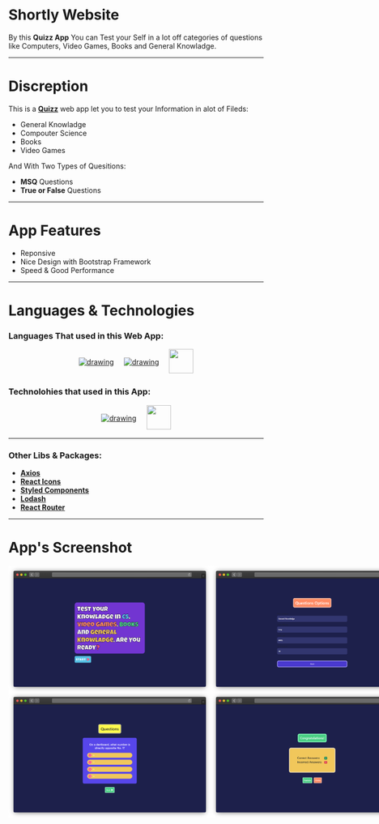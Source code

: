 # Shortly Website

By this **Quizz App** You can Test your Self in a lot off categories of questions like Computers, Video Games, Books and General Knowladge.

---

# Discreption

This is a [**Quizz**](https://quizz-app-eta.vercel.app/) web app let you to test your Information in alot of Fileds:

- General Knowladge
- Compouter Science
- Books
- Video Games

And With Two Types of Quesitions:

- **MSQ** Questions
- **True or False** Questions

---

# App Features

- Reponsive
- Nice Design with Bootstrap Framework
- Speed & Good Performance

---

# Languages & Technologies

### Languages That used in this Web App:

<div style="display: flex; justify-content: center; align-items: center; gap: 20px;">
  <a href="https://developer.mozilla.org/en-US/docs/Web/HTML"><img src="https://img.icons8.com/color/48/000000/html-5--v1.png" alt="drawing" width="48" height="48"/></a>
  <a href="https://developer.mozilla.org/en-US/docs/Web/CSS?retiredLocale=ar"><img src="https://img.icons8.com/color/48/000000/css3.png" alt="drawing" width="48" height="48"/></a>
  <a href="https://www.javascript.com/"><img src="https://img.icons8.com/color/48/000000/javascript--v2.png" width="48" height="48"/></a>
</div>

### Technolohies that used in this App:

<div style="display: flex; justify-content: center; align-items: center; gap: 20px;">
  <a href="https://reactjs.org/"><img src="https://cdn-icons-png.flaticon.com/512/3334/3334886.png" alt="drawing" width="48" height="48"/></a>
  <a href="https://getbootstrap.com/"><img src="https://img.icons8.com/color/48/000000/bootstrap.png" width="48" height="48"/></a>

</div>

---

### Other Libs & Packages:

- [**Axios**](https://www.axios.com/)
- [**React Icons**](https://react-icons.github.io/react-icons/)
- [**Styled Components**](https://styled-components.com/)
- [**Lodash**](https://www.npmjs.com/package/lodash)
- [**React Router**](https://reactrouter.com/)

---

# App's Screenshot

<div >
  <div style="display: flex;  justify-content: space-evenly; align-items: center;">
    <img src="./app-screenshots/1.png" style="width: 400px;"/>
    <img src="./app-screenshots/2.png" style="width: 400px;"/>
  </div>
  <div style="display: flex;  justify-content: space-evenly; align-items: center;">
    <img src="./app-screenshots/3.png" style="width: 400px;"/>
    <img src="./app-screenshots/4.png" style="width: 400px;"/>
  </div>
</div>
